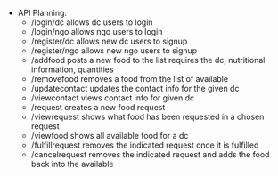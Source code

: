 *   API Planning:
    * /login/dc allows dc users to login   
    * /login/ngo allows ngo users to login
    * /register/dc allows new dc users to signup
    * /register/ngo allows new ngo users to signup
    * /addfood posts a new food to the list requires the dc, nutritional information, quantities
    * /removefood removes a food from the list of available
    * /updatecontact updates the contact info for the given dc
    * /viewcontact views contact info for given dc
    * /request creates a new food request
    * /viewrequest shows what food has been requested in a chosen request
    * /viewfood shows all available food for a dc
    * /fulfillrequest removes the indicated request once it is fulfilled
    * /cancelrequest removes the indicated request and adds the food back into the available